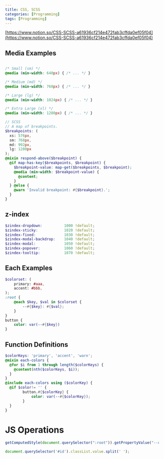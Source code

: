 ```yaml
---
title: CSS, SCSS
categories: [Programming]
tags: [Programming]
---
```


[https://www.notion.so/CSS-SCSS-a61936cf214e472fab3cffda0ef05f04](https://www.notion.so/CSS-SCSS-a61936cf214e472fab3cffda0ef05f04)


## Media Examples


```scss

/* Small (sm) */
@media (min-width: 640px) { /* ... */ }

/* Medium (md) */
@media (min-width: 768px) { /* ... */ }

/* Large (lg) */
@media (min-width: 1024px) { /* ... */ }

/* Extra Large (xl) */
@media (min-width: 1280px) { /* ... */ }

// SCSS
// A map of breakpoints.
$breakpoints: (
  xs: 576px,
  sm: 768px,
  md: 992px,
  lg: 1200px
);
@mixin respond-above($breakpoint) {
  @if map-has-key($breakpoints, $breakpoint) {
    $breakpoint-value: map-get($breakpoints, $breakpoint);
    @media (min-width: $breakpoint-value) {
      @content;
    }
  } @else {
    @warn 'Invalid breakpoint: #{$breakpoint}.';
  }
}
```


## z-index 


```scss
$zindex-dropdown:          1000 !default;
$zindex-sticky:            1020 !default;
$zindex-fixed:             1030 !default;
$zindex-modal-backdrop:    1040 !default;
$zindex-modal:             1050 !default;
$zindex-popover:           1060 !default;
$zindex-tooltip:           1070 !default;
```


## Each Examples


```scss
$colorset: (
    primary: #aaa,
    accent: #bbb,
);
:root {
    @each $key, $val in $colorset {
        --#{$key}: #{$val};
    }
}
button {
	color: var(--#{$key})
}
```


## Function Definitions


```scss
$colorKeys: 'primary', 'accent', 'warn';
@mixin each-colors {
  @for $i from 1 through length($colorKeys) {
    @content(nth($colorKeys, $i));
  }
}
@include each-colors using ($colorKey) {
  @if $color!= '' {
		button.#{$colorKey} {
			color: var(--#{$colorKey});
		}
  }
}
```


# JS Operations


```javascript
getComputedStyle(document.querySelector(":root")).getPropertyValue("--dark--primary");
```


```javascript
document.querySelector('#id').classList.value.split(' ');
```

